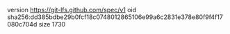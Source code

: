 version https://git-lfs.github.com/spec/v1
oid sha256:dd385bdbe29b0fcf18c0748012865106e99a6c2831e378e80f9f4f17080c704d
size 1730
